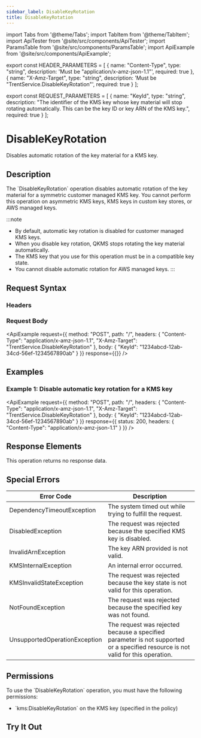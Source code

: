 ```yaml
---
sidebar_label: DisableKeyRotation
title: DisableKeyRotation
---
```


import Tabs from '@theme/Tabs';
import TabItem from '@theme/TabItem';
import ApiTester from '@site/src/components/ApiTester';
import ParamsTable from '@site/src/components/ParamsTable';
import ApiExample from '@site/src/components/ApiExample';

export const HEADER_PARAMETERS = [
  {
    name: "Content-Type",
    type: "string",
    description: 'Must be "application/x-amz-json-1.1"',
    required: true
  },
  {
    name: "X-Amz-Target",
    type: "string",
    description: 'Must be "TrentService.DisableKeyRotation"',
    required: true
  }
];

export const REQUEST_PARAMETERS = [
  {
    name: "KeyId",
    type: "string",
    description: "The identifier of the KMS key whose key material will stop rotating automatically. This can be the key ID or key ARN of the KMS key.",
    required: true
  }
];

# DisableKeyRotation

Disables automatic rotation of the key material for a KMS key.

## Description

The \`DisableKeyRotation\` operation disables automatic rotation of the key material for a symmetric customer managed KMS key. You cannot perform this operation on asymmetric KMS keys, KMS keys in custom key stores, or AWS managed keys.

:::note
- By default, automatic key rotation is disabled for customer managed KMS keys.
- When you disable key rotation, QKMS stops rotating the key material automatically.
- The KMS key that you use for this operation must be in a compatible key state.
- You cannot disable automatic rotation for AWS managed keys.
:::

## Request Syntax

### Headers

<ParamsTable parameters={HEADER_PARAMETERS} />

### Request Body

<ParamsTable parameters={REQUEST_PARAMETERS} />

<ApiExample
  request={{
    method: "POST",
    path: "/",
    headers: {
      "Content-Type": "application/x-amz-json-1.1",
      "X-Amz-Target": "TrentService.DisableKeyRotation"
    },
    body: {
      "KeyId": "1234abcd-12ab-34cd-56ef-1234567890ab"
    }
  }}
  response={{}}
/>

## Examples

### Example 1: Disable automatic key rotation for a KMS key

<ApiExample
  request={{
    method: "POST",
    path: "/",
    headers: {
      "Content-Type": "application/x-amz-json-1.1",
      "X-Amz-Target": "TrentService.DisableKeyRotation"
    },
    body: {
      "KeyId": "1234abcd-12ab-34cd-56ef-1234567890ab"
    }
  }}
  response={{
    status: 200,
    headers: {
      "Content-Type": "application/x-amz-json-1.1"
    }
  }}
/>

## Response Elements

This operation returns no response data.

## Special Errors

| Error Code | Description |
|------------|-------------|
| DependencyTimeoutException | The system timed out while trying to fulfill the request. |
| DisabledException | The request was rejected because the specified KMS key is disabled. |
| InvalidArnException | The key ARN provided is not valid. |
| KMSInternalException | An internal error occurred. |
| KMSInvalidStateException | The request was rejected because the key state is not valid for this operation. |
| NotFoundException | The request was rejected because the specified key was not found. |
| UnsupportedOperationException | The request was rejected because a specified parameter is not supported or a specified resource is not valid for this operation. |

## Permissions

To use the \`DisableKeyRotation\` operation, you must have the following permissions:
- \`kms:DisableKeyRotation\` on the KMS key (specified in the policy)

## Try It Out

<ApiTester
  operation="DisableKeyRotation"
  description="Disable automatic key rotation for a KMS key."
  parameters={REQUEST_PARAMETERS}
  exampleResponse={{}}
/> 